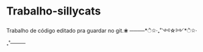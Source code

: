 # Trabalho-sillycats
Trabalho de código editado pra guardar no git.❀
        ────*ੈ✩‧₊˚༺☆༻*ੈ✩‧₊˚────
